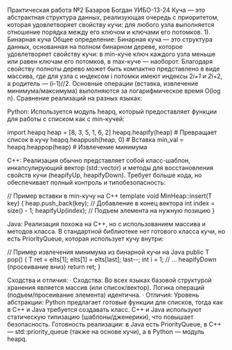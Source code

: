 Практическая работа №2
Базаров Богдан УИБО-13-24
Куча — это абстрактная структура данных, реализующая очередь с приоритетом, которая удовлетворяет свойству кучи: для любого узла выполняется отношение порядка между его ключом и ключами его потомков.
1). Бинарная куча
Общее определение:
Бинарная куча — это структура данных, основанная на полном бинарном дереве, которое удовлетворяет свойству кучи: в min-куче ключ каждого узла меньше или равен ключам его потомков, в max-куче — наоборот. Благодаря свойству полноты дерево может быть компактно представлено в виде массива, где для узла с индексом i потомки имеют индексы 2*i+1 и 2*i+2, а родитель — (i-1)//2. Основные операции (вставка, извлечение минимума/максимума) выполняются за логарифмическое время O(log n). 
Сравнение реализаций на разных языках:

Python: Используется модуль heapq, который предоставляет функции для работы с списком как с min-кучей:

  import heapq
  heap = [8, 3, 5, 1, 6, 2]
  heapq.heapify(heap)  # Превращает список в кучу
  heapq.heappush(heap, 0)  # Вставка
  min_val = heapq.heappop(heap)  # Извлечение минимума

C++: Реализация обычно представляет собой класс-шаблон, инкапсулирующий вектор (std::vector) и методы для восстановления свойств кучи (heapifyUp, heapifyDown). Требует больше кода, но обеспечивает полный контроль и типобезопасность:

  // Пример вставки в min-кучу на C++
  template <typename T>
  void MinHeap<T>::insert(T key) {
      heap.push_back(key); // Добавление в конец вектора
      int index = size() - 1;
      heapifyUp(index); // Подъем элемента на нужную позицию
  }
  
Java: Реализация похожа на C++, но с использованием массива и методов класса. В стандартной библиотеке нет готового класса кучи, но есть PriorityQueue, которая использует кучу внутри:

  // Пример извлечения минимума из бинарной кучи на Java
  public T pop() {
      T ret = elts[1];
      elts[1] = elts[last];
      last--;
      int i = 1;
      // ... heapifyDown (просеивание вниз)
      return ret;
  }
  
Сходства и отличия:
· Сходства: Во всех языках базовой структурой хранения является массив (или список/вектор). Логика операций (подъем/просеивание элемента) идентична.
· Отличия: Уровень абстракции: Python предлагает готовые функции для списков, тогда как в C++ и Java требуется создавать класс. C++ и Java используют статическую типизацию (шаблоны/дженерики), что повышает безопасность. Готовность реализации: в Java есть PriorityQueue, в C++ — std::priority_queue (также на основе кучи), а в Python — модуль heapq.
